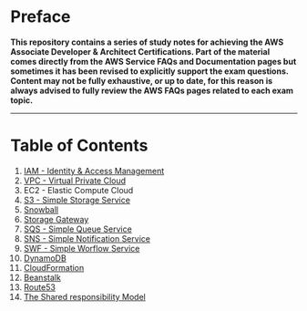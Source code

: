 # Preface

**This repository contains a series of study notes for achieving the AWS Associate Developer & Architect Certifications.
Part of the material comes directly from the AWS Service FAQs and Documentation pages but sometimes it has been revised to explicitly support the exam questions.
Content may not be fully exhaustive, or up to date, for this reason is always advised to fully review the AWS FAQs pages related to each exam topic.**

* * *

# Table of Contents

1. [IAM - Identity & Access Management](iam/README.md)
2. [VPC - Virtual Private Cloud](vpc/README.md)
3. EC2 - Elastic Compute Cloud
4. [S3 - Simple Storage Service](s3/README.md)
5. [Snowball](snowball/README.md)
6. [Storage Gateway](storage-gateway/README.md)
6. [SQS - Simple Queue Service](sqs/README.md)
7. [SNS - Simple Notification Service](sns/README.md)
8. [SWF - Simple Worflow Service](swf/README.md) 
9. [DynamoDB](dynamodb/README.md)
10. [CloudFormation](cloudformation/README.md)
11. [Beanstalk](beanstalk/README.md)
12. [Route53](route53/README.md)
13. [The Shared responsibility Model](shared-responsibility-model/README.md)
